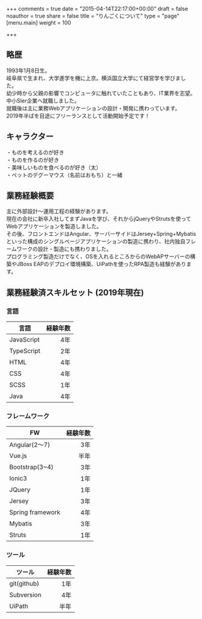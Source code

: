 +++
comments = true
date = "2015-04-14T22:17:00+00:00"
draft = false
noauthor = true
share = false
title = "りんごくについて"
type = "page"
[menu.main]
weight = 100

+++
## 略歴
1993年1月8日生。<br />
岐阜県で生まれ、大学進学を機に上京。横浜国立大学にて経営学を学びました。<br />
幼少時から父親の影響でコンピュータに触れていたこともあり、IT業界を志望。中小SIer企業へ就職しました。<br />
就職後は主に業務Webアプリケーションの設計・開発に携わっています。<br />
2019年半ばを目途にフリーランスとして活動開始予定です！<br />

## キャラクター
・ものを考えるのが好き<br />
・ものを作るのが好き<br />
・美味しいものを食べるのが好き（太）<br />
・ペットのデグーマウス（名前はおもち）と一緒<br />

## 業務経験概要
主に外部設計～運用工程の経験があります。</br >
現在の会社に新卒入社してまずJavaを学び、それからjQueryやStrutsを使ってWebアプリケーションを製造しました。<br />
その後、フロントエンドはAngular、サーバーサイドはJersey+Spring+Mybatisといった構成のシングルページアプリケーションの製造に携わり、社内独自フレームワークの設計・製造にも携わりました。<br />
プログラミング製造だけでなく、OSを入れるところからのWebAPサーバーの構築やJBoss EAPのデプロイ環境構築、UiPathを使ったRPA製造も経験があります。

## 業務経験済スキルセット (2019年現在)
### 言語
|言語|経験年数|
|---|---:|
|JavaScript|4年|
|TypeScript|2年|
|HTML|4年|
|CSS|4年|
|SCSS|1年|
|Java|4年|

### フレームワーク
|FW|経験年数|
|---|---:|
|Angular(2～7)|3年|
|Vue.js|半年|
|Bootstrap(3~4)|3年|
|Ionic3|1年|
|JQuery|1年|
|Jersey|3年|
|Spring framework|4年|
|Mybatis|3年|
|Struts|1年|

### ツール
|ツール|経験年数|
|---|---:|
|git(github)|1年|
|Subversion|4年|
|UiPath|半年|


